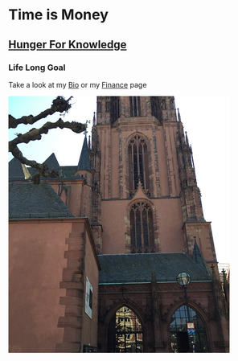 # Time is Money

## [Hunger For Knowledge](Bio)

### Life Long Goal 

Take a look at my [Bio](Bio) or my [Finance](Topic) page

![Church](Church.jpg)


